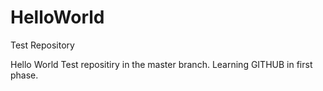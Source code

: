 # HelloWorld
Test Repository

Hello World Test repositiry in the master branch. Learning GITHUB in first phase.
